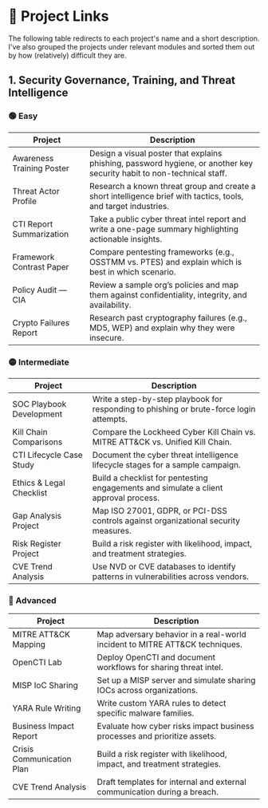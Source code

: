 # 🔗 Project Links
The following table redirects to each project's name and a short description. I've also grouped the projects under relevant modules and sorted them out by how (relatively) difficult they are.

## 1. Security Governance, Training, and Threat Intelligence
### 🟢 Easy
| **Project**                     | **Description**                                                                                                        |
|---------------------------------|------------------------------------------------------------------------------------------------------------------------|
| Awareness Training Poster       | Design a visual poster that explains phishing, password hygiene, or another key security habit to non-technical staff. |
| Threat Actor Profile            | Research a known threat group and create a short intelligence brief with tactics, tools, and target industries.        |
| CTI Report Summarization        | Take a public cyber threat intel report and write a one-page summary highlighting actionable insights.                 |
| Framework Contrast Paper        | Compare pentesting frameworks (e.g., OSSTMM vs. PTES) and explain which is best in which scenario.                     |
| Policy Audit — CIA              | Review a sample org’s policies and   map them against confidentiality, integrity, and availability.                    |
| Crypto Failures Report          | Research past cryptography failures (e.g., MD5, WEP) and explain why they were insecure.                               |
### 🟡 Intermediate
| **Project**                      | **Description**                                                                            |
|----------------------------------|--------------------------------------------------------------------------------------------|
| SOC Playbook Development         | Write a step-by-step playbook for responding to phishing or brute-force login attempts.    |
| Kill Chain Comparisons           | Compare the Lockheed Cyber Kill Chain vs. MITRE ATT&CK vs. Unified Kill Chain.             |
| CTI Lifecycle Case Study         | Document the cyber threat   intelligence lifecycle stages for a sample campaign.           |
| Ethics & Legal Checklist         | Build a checklist for pentesting engagements and simulate a client approval process.       |
| Gap Analysis Project             | Map ISO 27001, GDPR, or PCI-DSS controls against organizational security measures.         |
| Risk Register Project            | Build a risk register with likelihood, impact, and treatment strategies.                   |
| CVE Trend Analysis               | Use NVD or CVE databases to identify patterns in vulnerabilities across vendors.           |
### 🔴 Advanced
| **Project**                      | **Description**                                                                            |
|----------------------------------|--------------------------------------------------------------------------------------------|
| MITRE ATT&CK Mapping             | Map adversary behavior in a real-world incident to MITRE ATT&CK techniques.                |
| OpenCTI Lab                      | Deploy OpenCTI and document workflows for sharing threat intel.                            |
| MISP IoC Sharing                 | Set up a MISP server and simulate sharing IOCs across organizations.                       |
| YARA Rule Writing                | Write custom YARA rules to detect specific malware families.                               |
| Business Impact Report           | Evaluate how cyber risks impact business processes and prioritize assets.                  |
| Crisis Communication Plan        | Build a risk register with likelihood, impact, and treatment strategies.                   |
| CVE Trend Analysis               | Draft templates for internal and external communication during a breach.                   |

